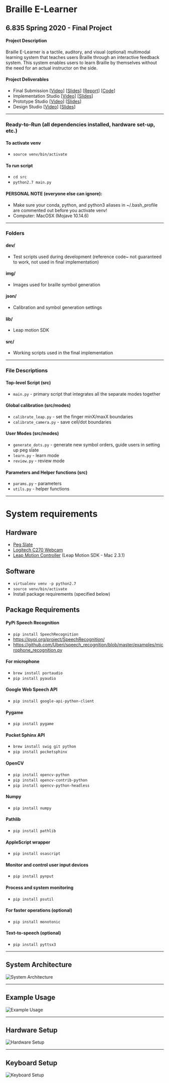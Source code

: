 # Braille E-Learner

## 6.835 Spring 2020 - Final Project

#### Project Description
Braille E-Learner is a tactile, auditory, and visual (optional) multimodal learning system that teaches users Braille through an interactive feedback system. This system enables users to learn Braille by themselves without the need for an actual instructor on the side.

#### Project Deliverables
- Final Submission [[Video](https://youtu.be/giAB9cWnbE4)] [[Slides](https://drive.google.com/open?id=1IzqvfLHKXQMqJVRoK4RHkVPUROoBIYn_3QGYzvxRu4Q)] [[Report](https://drive.google.com/open?id=1IALhN5d4B-JnODCCNb1j1C23TWInbQ1WDDUx7BBCy9Y)] [[Code](https://github.com/sabinach/braille-elearner)]
- Implementation Studio [[Video](https://youtu.be/EX9FyhGWBtQ)] [[Slides](https://drive.google.com/open?id=10L20eaSqH68sFVSpH1MuKFKV7kZv6fpRwQHiFs6iXlM)]
- Prototype Studio [[Video](https://youtu.be/Sj2WTw3c4sc)] [[Slides](https://drive.google.com/open?id=1GFmHU4PHQUvV5RwFjD5UO8hYAmBete4IV2XkY2GFOoQ)]
- Design Studio [[Video](https://youtu.be/wEaPDDkwDiw )] [[Slides](https://drive.google.com/open?id=1tEz1OheHGrnJrmK5jLfY6nWv8qXapQIAwwBbB38WqdY)]

-----------------------------

### Ready-to-Run (all dependencies installed, hardware set-up, etc.)

#### To activate venv
- ```source venv/bin/activate```

#### To run script
- ```cd src```            
- ```python2.7 main.py```  

#### PERSONAL NOTE (everyone else can ignore):
- Make sure your conda, python, and python3 aliases in ~/.bash_profile are commented out before you activate venv!
- Computer: MacOSX (Mojave 10.14.6)

-----------------------------

### Folders

#### dev/
- Test scripts used during development (reference code~ not guaranteed to work, not used in final implementation)

#### img/
- Images used for braille symbol generation

#### json/
- Calibration and symbol generation settings

#### lib/
- Leap motion SDK

#### src/
- Working scripts used in the final implementation

-----------------------------

### File Descriptions

#### Top-level Script (src)     
- ```main.py``` - primary script that integrates all the separate modes together

#### Global calibration (src/modes)    
- ```calibrate_leap.py``` - set the finger minX/maxX boundaries               
- ```calibrate_camera.py``` - save cell/dot boundaries

#### User Modes (src/modes)    
- ```generate_dots.py``` - generate new symbol orders, guide users in setting up peg slate          
- ```learn.py``` - learn mode         
- ```review.py``` - review mode

#### Parameters and Helper functions (src)            
- ```params.py``` - parameters                  
- ```utils.py``` - helper functions

---

# System requirements

## Hardware
- [Peg Slate](https://www.aph.org/product/peg-slate/)
- [Logitech C270 Webcam](https://www.amazon.com/gp/product/B004FHO5Y6)
- [Leap Motion Controller](https://www.ultraleap.com/product/leap-motion-controller/) (Leap Motion SDK - Mac 2.3.1)

## Software
- ```virtualenv venv -p python2.7```
- ```source venv/bin/activate```
- Install package requirements (specified below)

## Package Requirements

#### PyPi Speech Recognition                   
- ```pip install SpeechRecognition```                       
- https://pypi.org/project/SpeechRecognition/                             
- https://github.com/Uberi/speech_recognition/blob/master/examples/microphone_recognition.py      

#### For microphone
- ```brew install portaudio```                
- ```pip install pyaudio```

#### Google Web Speech API
- ```pip install google-api-python-client```

#### Pygame
- ```pip install pygame```

#### Pocket Sphinx API 
- ```brew install swig git python```                        
- ```pip install pocketsphinx```

#### OpenCV
- ```pip install opencv-python```                          
- ```pip install opencv-contrib-python```                   
- ```pip install opencv-python-headless```

#### Numpy
- ```pip install numpy``` 

#### Pathlib
- ```pip install pathlib```

#### AppleScript wrapper
- ```pip install osascript```

#### Monitor and control user input devices
- ```pip install pynput```

#### Process and system monitoring
- ```pip install psutil```

#### For faster operations (optional)
- ```pip install monotonic```

#### Text-to-speech (optional)
- ```pip install pyttsx3```

---

## System Architecture

![System Architecture](https://github.com/sabinach/braille-elearner/blob/master/img/system_architecture.png)

---

## Example Usage

![Example Usage](https://github.com/sabinach/braille-elearner/blob/master/img/example_usage.png)

---

## Hardware Setup

![Hardware Setup](https://github.com/sabinach/braille-elearner/blob/master/img/hardware_setup.png)

---

## Keyboard Setup

![Keyboard Setup](https://github.com/sabinach/braille-elearner/blob/master/img/keyboard_setup.png)

